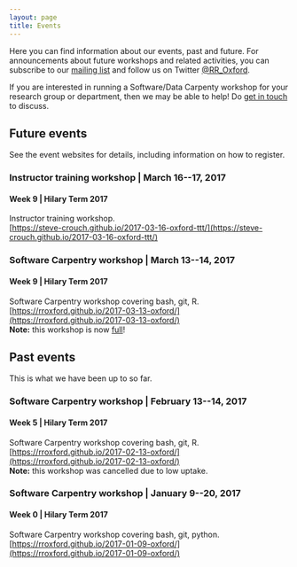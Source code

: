 ```yaml
---
layout: page
title: Events
---
```


Here you can find information about our events, past and future. For
announcements about future workshops and related activities, you can
subscribe to our <a
href="https://web.maillist.ox.ac.uk/ox/info/rroxford"
target="_blank">mailing list</a> and follow us on Twitter <a
href="https://twitter.com/RR_Oxford" target="_blank">@RR_Oxford</a>.

If you are interested in running a Software/Data Carpenty workshop for
your research group or department, then we may be able to help! Do
[get in touch](contact.md) to discuss.

## Future events

See the event websites for details, including information on how to
register.

### Instructor training workshop | March 16--17, 2017
#### Week 9 | Hilary Term 2017

Instructor training workshop.   
[https://steve-crouch.github.io/2017-03-16-oxford-ttt/](https://steve-crouch.github.io/2017-03-16-oxford-ttt/)   

### Software Carpentry workshop | March 13--14, 2017
#### Week 9 | Hilary Term 2017

Software Carpentry workshop covering bash, git, R.  
[https://rroxford.github.io/2017-03-13-oxford/](https://rroxford.github.io/2017-03-13-oxford/)   
**Note:** this workshop is now [full](_posts/2017-03-01-workshop-full.md)!

## Past events

This is what we have been up to so far.

### Software Carpentry workshop | February 13--14, 2017
#### Week 5 | Hilary Term 2017

Software Carpentry workshop covering bash, git, R.  
 [https://rroxford.github.io/2017-02-13-oxford/](https://rroxford.github.io/2017-02-13-oxford/)  
**Note:** this workshop was cancelled due to low uptake.

### Software Carpentry workshop | January 9--20, 2017
#### Week 0 | Hilary Term 2017

Software Carpentry workshop covering bash, git, python.  
[https://rroxford.github.io/2017-01-09-oxford/](https://rroxford.github.io/2017-01-09-oxford/)
